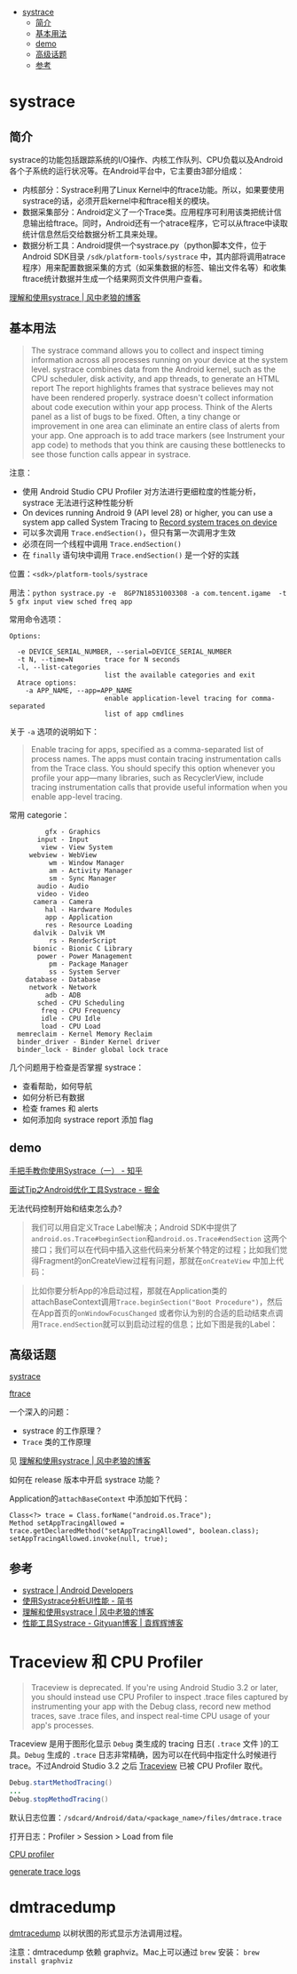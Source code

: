 - [systrace](#systrace)
  + [简介](#简介)
  + [基本用法](#基本用法)
  + [demo](#demo)
  + [高级话题](#高级话题)
  + [参考](#参考)


# systrace
## 简介
systrace的功能包括跟踪系统的I/O操作、内核工作队列、CPU负载以及Android各个子系统的运行状况等。在Android平台中，它主要由3部分组成：

+ 内核部分：Systrace利用了Linux Kernel中的ftrace功能。所以，如果要使用systrace的话，必须开启kernel中和ftrace相关的模块。
+ 数据采集部分：Android定义了一个Trace类。应用程序可利用该类把统计信息输出给ftrace。同时，Android还有一个atrace程序，它可以从ftrace中读取统计信息然后交给数据分析工具来处理。
+ 数据分析工具：Android提供一个systrace.py（python脚本文件，位于Android SDK目录 `/sdk/platform-tools/systrace` 中，其内部将调用atrace程序）用来配置数据采集的方式（如采集数据的标签、输出文件名等）和收集ftrace统计数据并生成一个结果网页文件供用户查看。

[理解和使用systrace | 风中老狼的博客](https://maoao530.github.io/2017/02/06/systrace/)

## 基本用法

> The systrace command allows you to collect and inspect timing information across all processes running on your device at the system level.
> systrace combines data from the Android kernel, such as the CPU scheduler, disk activity, and app threads, to generate an HTML report
> The report highlights frames that systrace believes may not have been rendered properly.
> systrace doesn't collect information about code execution within your app process. 
> Think of the Alerts panel as a list of bugs to be fixed. Often, a tiny change or improvement in one area can eliminate an entire class of alerts from your app.
> One approach is to add trace markers (see Instrument your app code) to methods that you think are causing these bottlenecks to see those function calls appear in systrace.

注意：

+ 使用 Android Studio CPU Profiler 对方法进行更细粒度的性能分析，systrace 无法进行这种性能分析
+ On devices running Android 9 (API level 28) or higher, you can use a system app called System Tracing to [Record system traces on device](https://developer.android.com/studio/profile/systrace-on-device)
+ 可以多次调用 `Trace.endSection()`，但只有第一次调用才生效
+ 必须在同一个线程中调用 `Trace.endSection()`
+ 在 `finally` 语句块中调用 `Trace.endSection()` 是一个好的实践

位置：`<sdk>/platform-tools/systrace`

用法：`python systrace.py -e  8GP7N18531003308 -a com.tencent.igame  -t 5 gfx input view sched freq app`

常用命令选项：

```
Options:

  -e DEVICE_SERIAL_NUMBER, --serial=DEVICE_SERIAL_NUMBER
  -t N, --time=N        trace for N seconds
  -l, --list-categories
                        list the available categories and exit
  Atrace options:
    -a APP_NAME, --app=APP_NAME
                        enable application-level tracing for comma-separated
                        list of app cmdlines              
```

关于 `-a` 选项的说明如下：

> Enable tracing for apps, specified as a comma-separated list of process names. The apps must contain tracing instrumentation calls from the Trace class. You should specify this option whenever you profile your app—many libraries, such as RecyclerView, include tracing instrumentation calls that provide useful information when you enable app-level tracing. 

常用 categorie：

```
         gfx - Graphics
       input - Input
        view - View System
     webview - WebView
          wm - Window Manager
          am - Activity Manager
          sm - Sync Manager
       audio - Audio
       video - Video
      camera - Camera
         hal - Hardware Modules
         app - Application
         res - Resource Loading
      dalvik - Dalvik VM
          rs - RenderScript
      bionic - Bionic C Library
       power - Power Management
          pm - Package Manager
          ss - System Server
    database - Database
     network - Network
         adb - ADB
       sched - CPU Scheduling
        freq - CPU Frequency
        idle - CPU Idle
        load - CPU Load
  memreclaim - Kernel Memory Reclaim
  binder_driver - Binder Kernel driver
  binder_lock - Binder global lock trace
```

几个问题用于检查是否掌握 systrace：

+ 查看帮助，如何导航
+ 如何分析已有数据
+ 检查 frames 和 alerts
+ 如何添加向 systrace report 添加 flag

## demo
[手把手教你使用Systrace（一） - 知乎](https://zhuanlan.zhihu.com/p/27331842)

[面试Tip之Android优化工具Systrace - 掘金](https://juejin.im/post/5b3cce09e51d45198651069f)

无法代码控制开始和结束怎么办?

> 我们可以用自定义Trace Label解决；Android SDK中提供了`android.os.Trace#beginSection`和`android.os.Trace#endSection` 这两个接口；我们可以在代码中插入这些代码来分析某个特定的过程；比如我们觉得Fragment的onCreateView过程有问题，那就在`onCreateView` 中加上代码：

> 比如你要分析App的冷启动过程，那就在Application类的attachBaseContext调用`Trace.beginSection("Boot Procedure")`，然后在App首页的`onWindowFocusChanged` 或者你认为别的合适的启动结束点调用`Trace.endSection`就可以到启动过程的信息；比如下图是我的Label：

## 高级话题

[systrace](https://source.android.google.cn/devices/tech/debug/systrace)

[ftrace](https:/e.android.google.cn/devices/tech/debug/ftrace)

一个深入的问题：

+ systrace 的工作原理？
+ `Trace` 类的工作原理

见 [理解和使用systrace | 风中老狼的博客](https://maoao530.github.io/2017/02/06/systrace/)

如何在 release 版本中开启 systrace 功能？

Application的`attachBaseContext` 中添加如下代码：

```
Class<?> trace = Class.forName("android.os.Trace");
Method setAppTracingAllowed = trace.getDeclaredMethod("setAppTracingAllowed", boolean.class);
setAppTracingAllowed.invoke(null, true);
```

## 参考

+ [systrace  |  Android Developers](https://developer.android.com/studio/command-line/systrace)
+ [使用Systrace分析UI性能 - 简书](https://www.jianshu.com/p/b492140a555f)
+ [理解和使用systrace | 风中老狼的博客](https://maoao530.github.io/2017/02/06/systrace/)
+ [性能工具Systrace - Gityuan博客 | 袁辉辉博客](http://gityuan.com/2016/01/17/systrace/)

# Traceview 和 CPU Profiler

> Traceview is deprecated. If you're using Android Studio 3.2 or later, you should instead use CPU Profiler to inspect .trace files captured by instrumenting your app with the Debug class, record new method traces, save .trace files, and inspect real-time CPU usage of your app's processes.

Traceview 是用于图形化显示 `Debug` 类生成的 tracing 日志( `.trace` 文件 )的工具。`Debug` 生成的 `.trace` 日志非常精确，因为可以在代码中指定什么时候进行 trace。不过Android Studio 3.2 之后 [Traceview](https://developer.android.com/studio/profile/traceview) 已被 CPU Profiler 取代。

```java
Debug.startMethodTracing()
...
Debug.stopMethodTracing()
```

默认日志位置：`/sdcard/Android/data/<package_name>/files/dmtrace.trace`

打开日志：Profiler > Session > Load from file


[CPU profiler](https://developer.android.com/studio/profile/cpu-profiler.html)

[generate trace logs](https://developer.android.com/studio/profile/generate-trace-logs.html)


# dmtracedump
[dmtracedump](https://developer.android.com/studio/command-line/dmtracedump) 以树状图的形式显示方法调用过程。

注意：dmtracedump 依赖 graphviz。Mac上可以通过 `brew` 安装： `brew install graphviz`
